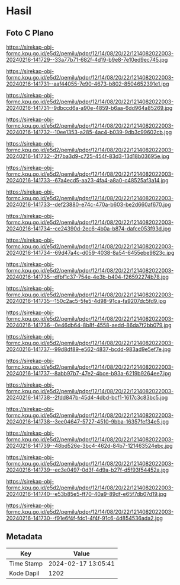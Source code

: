 # Hasil

## Foto C Plano

https://sirekap-obj-formc.kpu.go.id/e5d2/pemilu/pdpr/12/14/08/20/22/1214082022003-20240216-141729--33a77b71-682f-4d19-b9e8-7e10ed9ec745.jpg

https://sirekap-obj-formc.kpu.go.id/e5d2/pemilu/pdpr/12/14/08/20/22/1214082022003-20240216-141731--aaf44055-7e90-4673-b802-8504652391e1.jpg

https://sirekap-obj-formc.kpu.go.id/e5d2/pemilu/pdpr/12/14/08/20/22/1214082022003-20240216-141731--9dbccd6a-a90e-4859-b6aa-6dd964a85269.jpg

https://sirekap-obj-formc.kpu.go.id/e5d2/pemilu/pdpr/12/14/08/20/22/1214082022003-20240216-141732--10ee1353-a285-4ac4-b039-9db3c99602cb.jpg

https://sirekap-obj-formc.kpu.go.id/e5d2/pemilu/pdpr/12/14/08/20/22/1214082022003-20240216-141732--2f7ba3d9-c725-454f-83d3-13d18b03695e.jpg

https://sirekap-obj-formc.kpu.go.id/e5d2/pemilu/pdpr/12/14/08/20/22/1214082022003-20240216-141733--67a4ecd5-aa23-4fa4-a8a0-c48525af3a14.jpg

https://sirekap-obj-formc.kpu.go.id/e5d2/pemilu/pdpr/12/14/08/20/22/1214082022003-20240216-141733--def23880-e74c-470a-b603-be2d660af670.jpg

https://sirekap-obj-formc.kpu.go.id/e5d2/pemilu/pdpr/12/14/08/20/22/1214082022003-20240216-141734--ce24390d-2ec6-4b0a-b874-dafce053f93d.jpg

https://sirekap-obj-formc.kpu.go.id/e5d2/pemilu/pdpr/12/14/08/20/22/1214082022003-20240216-141734--69d47a4c-d059-4038-8a54-6455ebe9823c.jpg

https://sirekap-obj-formc.kpu.go.id/e5d2/pemilu/pdpr/12/14/08/20/22/1214082022003-20240216-141735--dfbf1c37-754e-4e3b-b404-f26592274b78.jpg

https://sirekap-obj-formc.kpu.go.id/e5d2/pemilu/pdpr/12/14/08/20/22/1214082022003-20240216-141735--150c2ac5-5fe5-4d98-91ca-fa9207dc5fd9.jpg

https://sirekap-obj-formc.kpu.go.id/e5d2/pemilu/pdpr/12/14/08/20/22/1214082022003-20240216-141736--0e46db64-8b8f-4558-aedd-86da7f2bb079.jpg

https://sirekap-obj-formc.kpu.go.id/e5d2/pemilu/pdpr/12/14/08/20/22/1214082022003-20240216-141737--99d8df89-e562-4837-bcdd-983ad9e5ef7e.jpg

https://sirekap-obj-formc.kpu.go.id/e5d2/pemilu/pdpr/12/14/08/20/22/1214082022003-20240216-141737--8abb97b7-47e2-4bce-b93a-6219b9264ee7.jpg

https://sirekap-obj-formc.kpu.go.id/e5d2/pemilu/pdpr/12/14/08/20/22/1214082022003-20240216-141738--2fdd847b-45d4-4dbd-bcf1-1617c3c83bc5.jpg

https://sirekap-obj-formc.kpu.go.id/e5d2/pemilu/pdpr/12/14/08/20/22/1214082022003-20240216-141738--3ee04647-5727-4510-9bba-16357fef34e5.jpg

https://sirekap-obj-formc.kpu.go.id/e5d2/pemilu/pdpr/12/14/08/20/22/1214082022003-20240216-141739--48bd526e-3bc4-462d-84b7-121463524ebc.jpg

https://sirekap-obj-formc.kpu.go.id/e5d2/pemilu/pdpr/12/14/08/20/22/1214082022003-20240216-141739--ec3e0497-0d3f-4d9a-b27f-d5f93f54452a.jpg

https://sirekap-obj-formc.kpu.go.id/e5d2/pemilu/pdpr/12/14/08/20/22/1214082022003-20240216-141740--e53b85e5-ff70-40a9-89df-e65f7db07d19.jpg

https://sirekap-obj-formc.kpu.go.id/e5d2/pemilu/pdpr/12/14/08/20/22/1214082022003-20240216-141730--f91e6f4f-fdc1-4f4f-91c6-4d854536ada2.jpg


## Metadata

| Key        | Value               |
| ---------- | ------------------- |
| Time Stamp | 2024-02-17 13:05:41 |
| Kode Dapil | 1202                |



